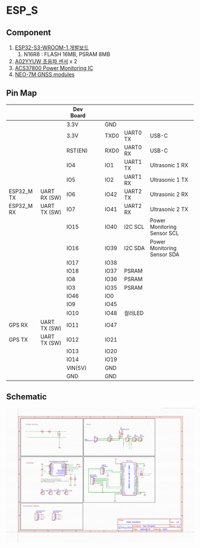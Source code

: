 # ESP_S

## Component
1. [ESP32-S3-WROOM-1 개발보드](https://smartstore.naver.com/bneware/products/6729229592)  
   1. N16R8 : FLASH 16MB, PSRAM 8MB  
2. [A02YYUW 초음파 센서](https://wiki.dfrobot.com/_A02YYUW_Waterproof_Ultrasonic_Sensor_SKU_SEN0311) x 2
3. [ACS37800 Power Monitoring IC](https://www.allegromicro.com/en/products/sense/current-sensor-ics/zero-to-fifty-amp-integrated-conductor-sensor-ics/acs37800)
4. [NEO-7M GNSS modules](https://www.u-blox.com/en/product/neo-7-series?legacy=Current#Documentation-&-resources)

## Pin Map

|            |              | Dev Board |     |     |      |          |                             |
| ---------- | ------------ | --------- | --- | --- | ---- | -------- | --------------------------- |
|            |              | 3.3V      |     |     | GND  |          |                             |
|            |              | 3.3V      |     |     | TXD0 | UART0 TX | USB-C                       |
|            |              | RST(EN)   |     |     | RXD0 | UART0 RX | USB-C                       |
|            |              | IO4       |     |     | IO1  | UART1 TX | Ultrasonic 1 RX             |
|            |              | IO5       |     |     | IO2  | UART1 RX | Ultrasonic 1 TX             |
| ESP32_M TX | UART RX (SW) | IO6       |     |     | IO42 | UART2 TX | Ultrasonic 2 RX             |
| ESP32_M RX | UART TX (SW) | IO7       |     |     | IO41 | UART2 RX | Ultrasonic 2 TX             |
|            |              | IO15      |     |     | IO40 | I2C SCL  | Power Monitoring Sensor SCL |
|            |              | IO16      |     |     | IO39 | I2C SDA  | Power Monitoring Sensor SDA |
|            |              | IO17      |     |     | IO38 |          |                             |
|            |              | IO18      |     |     | IO37 | PSRAM    |                             |
|            |              | IO8       |     |     | IO36 | PSRAM    |                             |
|            |              | IO3       |     |     | IO35 | PSRAM    |                             |
|            |              | IO46      |     |     | IO0  |          |                             |
|            |              | IO9       |     |     | IO45 |          |                             |
|            |              | IO10      |     |     | IO48 | 컬러LED  |                             |
| GPS RX     | UART TX (SW) | IO11      |     |     | IO47 |          |                             |
| GPS TX     | UART TX (SW) | IO12      |     |     | IO21 |          |                             |
|            |              | IO13      |     |     | IO20 |          |                             |
|            |              | IO14      |     |     | IO19 |          |                             |
|            |              | VIN(5V)   |     |     | GND  |          |                             |
|            |              | GND       |     |     | GND  |          |                             |


## Schematic
![img](./esp_s_sch.png)